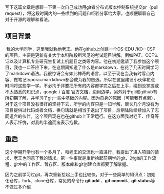 ​		写下这篇文章是想聊一下第一次自己成功用git者分布式版本控制系统提交pr（pull request），将这段时间内的一些喷到的问题和经验分享给大家，也顺便聊聊自己对于开源的理解和看法。

## 项目背景

​		我的大学同学，这里我就称他老王。他在github上创建一个OS-EDU /KO--CSP的项目，主要是更新有关大学本科阶段所常见的考试题目讲解。例如PAT、CCF认证以及计算机专业研究生复试上机题目之类等内容。他在初期邀请了我参加这个项目，我也一口答应下来。在这期间知道了什么是markdown，在花了几天时间学习了markdown语法。我很惊讶会有如此神奇的语言，以至于现在当我有时写点内容、做笔记typora+marrkdown都会成为我的首选。所以在这里建议小伙伴花点时间将这些学一学。不必拘于非要把所有的内容都学完之后在上手，碰到没掌握或不太熟悉的知识点，google / 百度 官方文档，边用边学。另外对于git和github有所初期了解，并学习了git一些中基础的内容。因为自身的原因（可能我有点懒），对于这个项目没有很好的坚持下去，所学的内容只是一知半解，很长几个月没有为项目提供过代码或者文档，换句话就是相当于退出了项目，后期陆陆续续加入了志同道合的伙伴，这个项目现在也在github上正常运行。在这方面我对老王、传奇等人表示忏愧，对我的半途而废表示抱歉。

## 重启

​		这个学期开学也有一个多月了，和老王的交流也一直进行，我提出了进入项目的请求，老王也同意了我的请求。第一件事就是重新拾起前期学的git，对git的工作流程、git中的工作区、暂存区、版本库和git创建仓库都要了解掌握。

​	因为之前学习过git，再次重新拾起上手也比较快，对于一些简单的知识点：初始化仓库，fork、clone仓库，常见的命令行 **git add** 、**git commit**、**git status**等不做过多介绍

















































